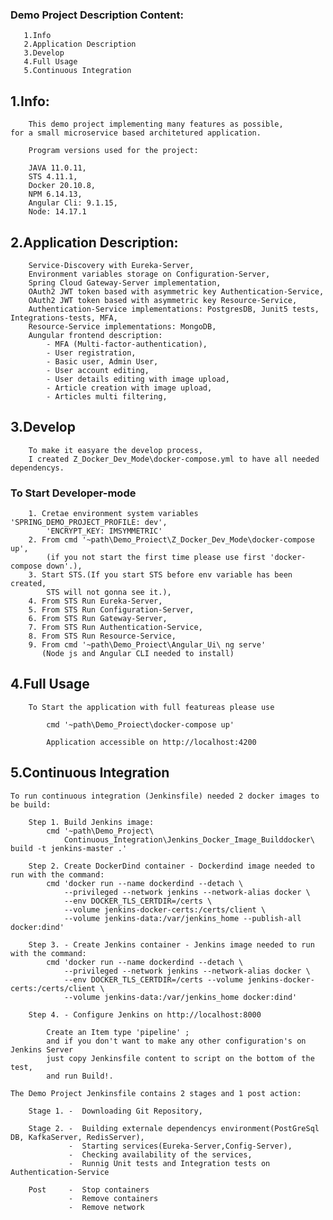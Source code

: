 ### Demo Project Description Content:
	
	   1.Info
	   2.Application Description
       3.Develop
       4.Full Usage
	   5.Continuous Integration
	   
##  1.Info:	

        This demo project implementing many features as possible,
	for a small microservice based architetured application.
	
		Program versions used for the project:
		
		JAVA 11.0.11,
		STS 4.11.1,
		Docker 20.10.8,
		NPM 6.14.13,
		Angular Cli: 9.1.15,
		Node: 14.17.1
		
##  2.Application Description:
		
		Service-Discovery with Eureka-Server,
		Environment variables storage on Configuration-Server,
		Spring Cloud Gateway-Server implementation,
		OAuth2 JWT token based with asymmetric key Authentication-Service,
		OAuth2 JWT token based with asymmetric key Resource-Service,
		Authentication-Service implementations: PostgresDB, Junit5 tests, Integrations-tests, MFA, 
		Resource-Service implementations: MongoDB, 
		Aungular frontend description:
			- MFA (Multi-factor-authentication),
			- User registration,
			- Basic user, Admin User,
			- User account editing,
			- User details editing with image upload,
			- Article creation with image upload,
			- Articles multi filtering,			
						
##  3.Develop

		To make it easyare the develop process,
		I created Z_Docker_Dev_Mode\docker-compose.yml to have all needed dependencys.
	
###		To Start Developer-mode
	
		1. Cretae environment system variables 'SPRING_DEMO_PROJECT_PROFILE: dev',
			'ENCRYPT_KEY: IMSYMMETRIC' 
		2. From cmd '~path\Demo_Proiect\Z_Docker_Dev_Mode\docker-compose up',  
			(if you not start the first time please use first 'docker-compose down'.),
		3. Start STS.(If you start STS before env variable has been created, 
			STS will not gonna see it.),	
		4. From STS Run Eureka-Server,
		5. From STS Run Configuration-Server,
		6. From STS Run Gateway-Server,
		7. From STS Run Authentication-Service,
		8. From STS Run Resource-Service,
		9. From cmd '~path\Demo_Proiect\Angular_Ui\ ng serve'
		   (Node js and Angular CLI needed to install)
		
##  4.Full Usage	

		To Start the application with full featureas please use
		
			cmd '~path\Demo_Proiect\docker-compose up'
			
			Application accessible on http://localhost:4200
		
##	5.Continuous Integration

	To run continuous integration (Jenkinsfile) needed 2 docker images to be build:
	
		Step 1. Build Jenkins image:
			cmd '~path\Demo_Project\
				Continuous_Integration\Jenkins_Docker_Image_Builddocker\ build -t jenkins-master .'
	
		Step 2. Create DockerDind container - Dockerdind image needed to run with the command:
			cmd 'docker run --name dockerdind --detach \
				--privileged --network jenkins --network-alias docker \
				--env DOCKER_TLS_CERTDIR=/certs \
				--volume jenkins-docker-certs:/certs/client \
				--volume jenkins-data:/var/jenkins_home --publish-all docker:dind'
						
		Step 3. - Create Jenkins container - Jenkins image needed to run with the command:
			cmd 'docker run --name dockerdind --detach \ 
				--privileged --network jenkins --network-alias docker \ 
				--env DOCKER_TLS_CERTDIR=/certs --volume jenkins-docker-certs:/certs/client \
				--volume jenkins-data:/var/jenkins_home docker:dind'

		Step 4. - Configure Jenkins on http://localhost:8000
		
			Create an Item type 'pipeline' ;
			and if you don't want to make any other configuration's on Jenkins Server
			just copy Jenkinsfile content to script on the bottom of the test,
			and run Build!.
	
	The Demo Project Jenkinsfile contains 2 stages and 1 post action: 
	
		Stage 1. -  Downloading Git Repository,
		
		Stage 2. -  Building externale dependencys environment(PostGreSql DB, KafkaServer, RedisServer),
				 -  Starting services(Eureka-Server,Config-Server),
				 -  Checking availability of the services,
				 -  Runnig Unit tests and Integration tests on Authentication-Service
	
		Post     -  Stop containers
				 -  Remove containers
				 -  Remove network	
													
		
		